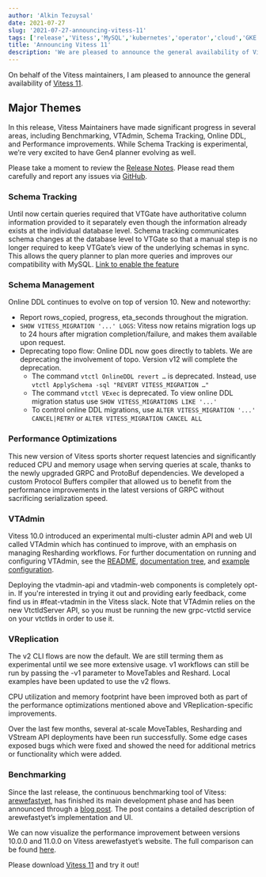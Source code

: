 ```yaml
---
author: 'Alkin Tezuysal'
date: 2021-07-27
slug: '2021-07-27-announcing-vitess-11'
tags: ['release','Vitess','MySQL','kubernetes','operator','cloud','GKE','sharding']
title: 'Announcing Vitess 11'
description: 'We are pleased to announce the general availability of Vitess 11'
---
```

On behalf of the Vitess maintainers, I am pleased to announce the general availability of [Vitess 11](https://github.com/vitessio/vitess/releases/tag/v11.0.0).

## Major Themes

In this release, Vitess Maintainers have made significant progress in several areas, including Benchmarking, VTAdmin, Schema Tracking, Online DDL, and Performance improvements. While Schema Tracking is experimental, we’re very excited to have Gen4 planner evolving as well. 

Please take a moment to review the [Release Notes](https://github.com/vitessio/vitess/blob/master/doc/releasenotes/11_0_0_release_notes.md). Please read them carefully and report any issues via [GitHub](https://github.com/vitessio/vitess/issues).


### Schema Tracking

Until now certain queries required that VTGate have authoritative column information provided to it separately even though the information already exists at the individual database level. Schema tracking communicates schema changes at the database level to VTGate so that a manual step is no longer required to keep VTGate’s view of the underlying schemas in sync. This allows the query planner to plan more queries and improves our compatibility with MySQL. [Link to enable the feature](https://vitess.io/docs/reference/features/schema-tracking/)

### Schema Management

Online DDL continues to evolve on top of version 10. New and noteworthy:

* Report rows_copied, progress, eta_seconds throughout the migration.
* `SHOW VITESS_MIGRATION '...' LOGS`: Vitess now retains migration logs up to 24 hours after migration completion/failure, and makes them available upon request.
* Deprecating topo flow: Online DDL now goes directly to tablets. We are deprecating the involvement of topo. Version v12  will complete the deprecation.
  - The command `vtctl OnlineDDL revert …`  is deprecated. Instead, use `vtctl ApplySchema -sql "REVERT VITESS_MIGRATION …"`
  - The command `vtctl VExec` is deprecated.
   To view online DDL migration status use `SHOW VITESS_MIGRATIONS LIKE '...'`
  - To control online DDL migrations, use `ALTER VITESS_MIGRATION '...' CANCEL|RETRY` or `ALTER VITESS_MIGRATION CANCEL ALL`


### Performance Optimizations

This new version of Vitess sports shorter request latencies and significantly reduced CPU and memory usage when serving queries at scale, thanks to the newly upgraded GRPC and ProtoBuf dependencies. We developed a custom Protocol Buffers compiler that allowed us to benefit from the performance improvements in the latest versions of GRPC without sacrificing serialization speed.

### VTAdmin

Vitess 10.0 introduced an experimental multi-cluster admin API and web UI called VTAdmin which has continued to improve, with an emphasis on managing Resharding  workflows. For further documentation on running and configuring VTAdmin, see the [README](https://github.com/vitessio/vitess/blob/407de8b63771471af8e71b0862aa44b9d4495bf1/go/vt/vtadmin/README.md), [documentation tree](https://github.com/vitessio/vitess/tree/407de8b63771471af8e71b0862aa44b9d4495bf1/doc/vtadmin), and [example configuration](https://github.com/vitessio/vitess/blob/407de8b63771471af8e71b0862aa44b9d4495bf1/doc/vtadmin/clusters.yaml).

Deploying the vtadmin-api and vtadmin-web components is completely opt-in. If you're interested in trying it out and providing early feedback, come find us in #feat-vtadmin in the Vitess slack. Note that VTAdmin relies on the new VtctldServer API, so you must be running the new grpc-vtctld service on your vtctlds in order to use it.

### VReplication

The v2 CLI flows are now the default. We are still terming them as experimental until we see more extensive usage. v1 workflows can still be run by passing the -v1 parameter to MoveTables and Reshard. Local examples have been updated to use the v2 flows.
 
CPU utilization and memory footprint have been improved both as part of the performance optimizations mentioned above and VReplication-specific improvements.

Over the last few months, several at-scale MoveTables, Resharding and VStream API deployments have been run successfully. Some edge cases exposed bugs which were fixed and showed the need for additional metrics or functionality which were added.


### Benchmarking 

Since the last release, the continuous benchmarking tool of Vitess: [arewefastyet](https://benchmark.vitess.io/), has finished its main development phase and has been announced through a [blog post](https://vitess.io/blog/2021-07-08-announcing-vitess-arewefastyet/). The post contains a detailed description of arewefastyet’s implementation and UI. 

We can now visualize the performance improvement between versions 10.0.0 and 11.0.0 on Vitess arewefastyet’s website. The full comparison can be found [here](https://benchmark.vitess.io/macrobench?ltag=10.0.0&rtag=11.0.0).

Please download [Vitess 11](https://github.com/vitessio/vitess/releases/tag/v11.0.0) and try it out!
